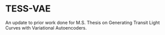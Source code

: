 # TESS-VAE
An update to prior work done for M.S. Thesis on Generating Transit Light Curves with Variational Autoencoders. 
